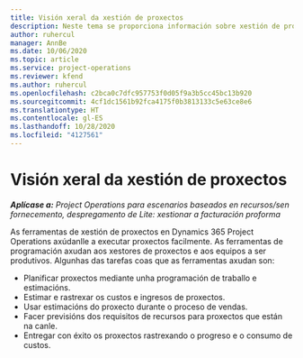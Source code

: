 ```yaml
---
title: Visión xeral da xestión de proxectos
description: Neste tema se proporciona información sobre xestión de proxectos en Dynamics 365 Project Operations.
author: ruhercul
manager: AnnBe
ms.date: 10/06/2020
ms.topic: article
ms.service: project-operations
ms.reviewer: kfend
ms.author: ruhercul
ms.openlocfilehash: c2bca0c7dfc957753f0d05f9a3b5cc45bc13b920
ms.sourcegitcommit: 4cf1dc1561b92fca4175f0b3813133c5e63ce8e6
ms.translationtype: HT
ms.contentlocale: gl-ES
ms.lasthandoff: 10/28/2020
ms.locfileid: "4127561"
---
```

# <a name="project-management-overview"></a>Visión xeral da xestión de proxectos

_**Aplícase a:** Project Operations para escenarios baseados en recursos/sen fornecemento, despregamento de Lite: xestionar a facturación proforma_

As ferramentas de xestión de proxectos en Dynamics 365 Project Operations axúdanlle a executar proxectos facilmente. As ferramentas de programación axudan aos xestores de proxectos e aos equipos a ser produtivos. Algunhas das tarefas coas que as ferramentas axudan son:

- Planificar proxectos mediante unha programación de traballo e estimacións.
- Estimar e rastrexar os custos e ingresos de proxectos.
- Usar estimacións do proxecto durante o proceso de vendas.
- Facer previsións dos requisitos de recursos para proxectos que están na canle.
- Entregar con éxito os proxectos rastrexando o progreso e o consumo de custos.
